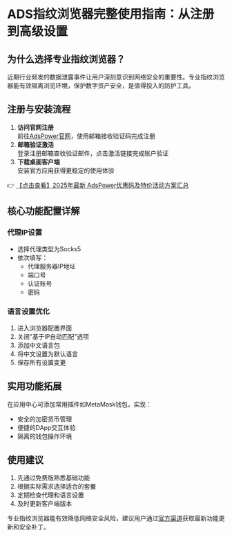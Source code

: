 # ADS指纹浏览器完整使用指南：从注册到高级设置

## 为什么选择专业指纹浏览器？
近期行业频发的数据泄露事件让用户深刻意识到网络安全的重要性。专业指纹浏览器能有效隔离浏览环境，保护数字资产安全，是值得投入的防护工具。

## 注册与安装流程
1. **访问官网注册**  
   前往[AdsPower官网](https://bit.ly/adspower_free)，使用邮箱接收验证码完成注册
2. **邮箱验证激活**  
   登录注册邮箱查收验证邮件，点击激活链接完成账户验证
3. **下载桌面客户端**  
   安装官方应用获得更稳定的使用体验

👉 [【点击查看】2025年最新 AdsPower优惠码及特价活动方案汇总](https://bit.ly/adspower_free)

## 核心功能配置详解
### 代理IP设置
- 选择代理类型为Socks5
- 依次填写：
  - 代理服务器IP地址
  - 端口号
  - 认证账号
  - 密码

### 语言设置优化
1. 进入浏览器配置界面
2. 关闭"基于IP自动匹配"选项
3. 添加中文语言包
4. 将中文设置为默认语言
5. 保存所有设置变更

## 实用功能拓展
在应用中心可添加常用插件如MetaMask钱包，实现：
- 安全的加密货币管理
- 便捷的DApp交互体验
- 隔离的钱包操作环境

## 使用建议
1. 先通过免费版熟悉基础功能
2. 根据实际需求选择适合的套餐
3. 定期检查代理和语言设置
4. 及时更新客户端版本

专业指纹浏览器能有效降低网络安全风险，建议用户通过[官方渠道](https://bit.ly/adspower_free)获取最新功能更新和安全补丁。